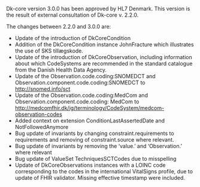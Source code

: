Dk-core version 3.0.0 has been approved by HL7 Denmark. This version is the result of external consultation of Dk-core v. 2.2.0. 

The changes between 2.2.0 and 3.0.0 are: 
* Update of the introduction of DkCoreCondition
* Addition of the DkCoreCondition instance JohnFracture which illustrates the use of SKS tillægskode. 
* Update of the introduction of DkCoreObservation, including information about which CodeSystems are recommended in the standard catalogue from the Danish Health Data Agency.
* Update of the Observation.code.coding:SNOMEDCT and Observation.component.code.coding:SNOMEDCT to http://snomed.info/sct 
* Update of the Observation.code.coding:MedCom and Observation.component.code.coding: MedCom to http://medcomfhir.dk/ig/terminology/CodeSystem/medcom-observation-codes 
* Added context on extension ConditionLastAssertedDate and NotFollowedAnymore
* Bug update of invariants by changing constraint.requirements to requirements and removing of constraint.source where relevant. 
* Bug update of invariants by removing the ‘value.’ and ‘Observation.’ where relevant
* Bug update of ValueSet TechniquesSCTCodes due to misspelling
* Update of DkCoreObservations instances with a LOINC code corresponding to the codes in the international VitalSigns profile, due to update of FHIR validator. Missing effective timestamp were included.